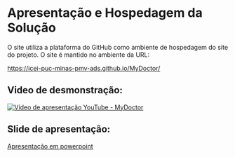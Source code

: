 # Apresentação e Hospedagem da Solução

O site utiliza a plataforma do GitHub como ambiente de hospedagem do site do projeto. O site é mantido no ambiente da URL:
 
https://icei-puc-minas-pmv-ads.github.io/MyDoctor/

## Video de desmonstração:

<div>
 <a href="https://www.youtube.com/watch?v=_Gv-ry4x2s0" target="_blank"><img src="https://www.imagemhost.com.br/images/2022/06/26/imagem-youtube.png" alt="Vídeo de apresentação YouTube - MyDoctor"/></a>
</div>

## Slide de apresentação:
[Apresentação em powerpoint](https://github.com/ICEI-PUC-Minas-PMV-ADS/MyDoctor/blob/master/presentation/Grupo%204%20-%20Apresenta%C3%A7%C3%A3o%20Projeto%20MyDoctor%20-%20Git.pptx)
